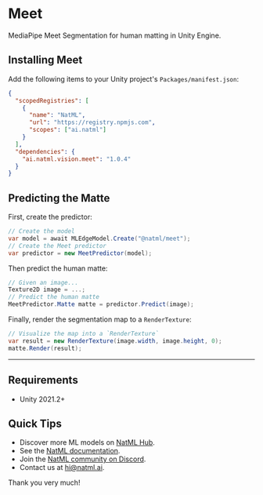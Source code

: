 # Meet
MediaPipe Meet Segmentation for human matting in Unity Engine.

## Installing Meet
Add the following items to your Unity project's `Packages/manifest.json`:
```json
{
  "scopedRegistries": [
    {
      "name": "NatML",
      "url": "https://registry.npmjs.com",
      "scopes": ["ai.natml"]
    }
  ],
  "dependencies": {
    "ai.natml.vision.meet": "1.0.4"
  }
}
```

## Predicting the Matte
First, create the predictor:
```csharp
// Create the model
var model = await MLEdgeModel.Create("@natml/meet");
// Create the Meet predictor
var predictor = new MeetPredictor(model);
```

Then predict the human matte:
```csharp
// Given an image...
Texture2D image = ...;
// Predict the human matte
MeetPredictor.Matte matte = predictor.Predict(image);
```

Finally, render the segmentation map to a `RenderTexture`:
```csharp
// Visualize the map into a `RenderTexture`
var result = new RenderTexture(image.width, image.height, 0);
matte.Render(result);
```

___

## Requirements
- Unity 2021.2+

## Quick Tips
- Discover more ML models on [NatML Hub](https://hub.natml.ai).
- See the [NatML documentation](https://docs.natml.ai/unity).
- Join the [NatML community on Discord](https://natml.ai/community).
- Contact us at [hi@natml.ai](mailto:hi@natml.ai).

Thank you very much!